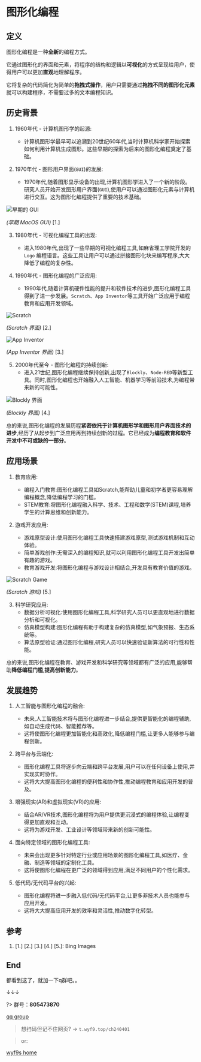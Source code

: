 # 图形化编程

## 定义

图形化编程是一种**全新**的编程方式。

它通过图形化的界面和元素，将程序的结构和逻辑以**可视化**的方式呈现给用户，使得用户可以更加**直观**地理解程序。

它将复杂的代码简化为简单的**拖拽式操作**，用户只需要通过**拖拽不同的图形化元素**就可以构建程序，不需要过多的文本编程知识。

## 历史背景

1. 1960年代 - 计算机图形学的起源:
   - 计算机图形学最早可以追溯到20世纪60年代,当时计算机科学家开始探索如何利用计算机生成图形。这些早期的探索为后来的图形化编程奠定了基础。

2. 1970年代 - 图形用户界面(`GUI`)的发展:
   - 1970年代,随着图形显示设备的出现,计算机图形学进入了一个新的阶段。研究人员开始开发图形用户界面(`GUI`),使用户可以通过图形化元素与计算机进行交互。这为图形化编程提供了重要的技术基础。

![早期的 GUI](https://ghimg.wyf9.top/home/homework/comp20240401/1oldgui.jpg)

*(早期 MacOS GUI)* [1.]

3. 1980年代 - 可视化编程工具的出现:
   - 进入1980年代,出现了一些早期的可视化编程工具,如麻省理工学院开发的 `Logo` 编程语言。这些工具让用户可以通过拼接图形化块来编写程序,大大降低了编程的复杂性。

4. 1990年代 - 图形化编程的广泛应用:
   - 1990年代,随着计算机硬件性能的提升和软件技术的进步,图形化编程工具得到了进一步发展。`Scratch`、`App Inventor`等工具开始广泛应用于编程教育和应用开发领域。

![Scratch](https://ghimg.wyf9.top/home/homework/comp20240401/2scratcheditor.png)

*(Scratch 界面)* [2.]

![App Inventor](https://ghimg.wyf9.top/home/homework/comp20240401/3appinventor.png)

*(App Inventor 界面)* [3.]

5. 2000年代至今 - 图形化编程的持续创新:
   - 进入21世纪,图形化编程继续保持创新,出现了`Blockly`、`Node-RED`等新型工具。同时,图形化编程也开始融入人工智能、机器学习等前沿技术,为编程带来新的可能性。

![Blockly 界面](https://ghimg.wyf9.top/home/homework/comp20240401/4blockly.png)

*(Blockly 界面)* [4.]

总的来说,图形化编程的发展历程**紧密依托于计算机图形学和图形用户界面技术的进步**,经历了从起步到广泛应用再到持续创新的过程。它已经成为**编程教育和软件开发中不可或缺的一部分**。

## 应用场景

1. 教育应用:
   - 编程入门教育:图形化编程工具如Scratch,能帮助儿童和初学者更容易理解编程概念,降低编程学习的门槛。
   - STEM教育:将图形化编程融入科学、技术、工程和数学(STEM)课程,培养学生的计算思维和创新能力。

2. 游戏开发应用:
   - 游戏原型设计:使用图形化编程工具快速搭建游戏原型,测试游戏机制和互动体验。
   - 简单游戏创作:无需深入的编程知识,就可以利用图形化编程工具开发出简单有趣的游戏。
   - 教育游戏开发:将图形化编程与游戏设计相结合,开发具有教育价值的游戏。

![Scratch Game](https://ghimg.wyf9.top/home/homework/comp20240401/5scratchgame.jpg)

*(Scratch 游戏)* [5.]

3. 科学研究应用:
   - 数据分析可视化:使用图形化编程工具,科学研究人员可以更直观地进行数据分析和可视化。
   - 仿真模型构建:图形化编程有助于构建复杂的仿真模型,如气象预报、生态系统等。
   - 算法原型验证:通过图形化编程,研究人员可以快速验证新算法的可行性和性能。

总的来说,图形化编程在教育、游戏开发和科学研究等领域都有广泛的应用,能够帮助**降低编程门槛**,**提高创新能力**。

## 发展趋势

1. 人工智能与图形化编程的融合:
   - 未来,人工智能技术将与图形化编程进一步结合,提供更智能化的编程辅助,如自动生成代码、智能推荐等。
   - 这将使图形化编程更加智能化和高效化,降低编程门槛,让更多人能够参与编程创新。

2. 跨平台与云端化:
   - 图形化编程工具将逐步向云端和跨平台发展,用户可以在任何设备上使用,并实现实时协作。
   - 这将大大提高图形化编程的便利性和协作性,推动编程教育和应用开发的普及。

3. 增强现实(AR)和虚拟现实(VR)的应用:
   - 结合AR/VR技术,图形化编程将为用户提供更沉浸式的编程体验,让编程变得更加直观和互动。
   - 这将为游戏开发、工业设计等领域带来新的创新可能性。

4. 面向特定领域的图形化编程工具:
   - 未来会出现更多针对特定行业或应用场景的图形化编程工具,如医疗、金融、制造等领域的定制化工具。
   - 这将使图形化编程在更广泛的领域得到应用,满足不同用户的个性化需求。

5. 低代码/无代码平台的兴起:
   - 图形化编程将进一步融入低代码/无代码平台,让更多非技术人员也能参与应用开发。
   - 这将大大提高应用开发的效率和灵活性,推动数字化转型。

## 参考

1. [1.] [2.] [3.] [4.] [5.]: Bing Images

## End

都看到这了，就加一下q群吧。。

↓↓↓

?> 群号：**805473870**

[qq group](https://ghimg.wyf9.top/home/homework/comp20240401/qqgroup.jpg)

> 想扫码但记不住网页? → `t.wyf9.top/ch240401`

> or:

[wyf9s home](https://wyf9.top ':include :type=iframe')